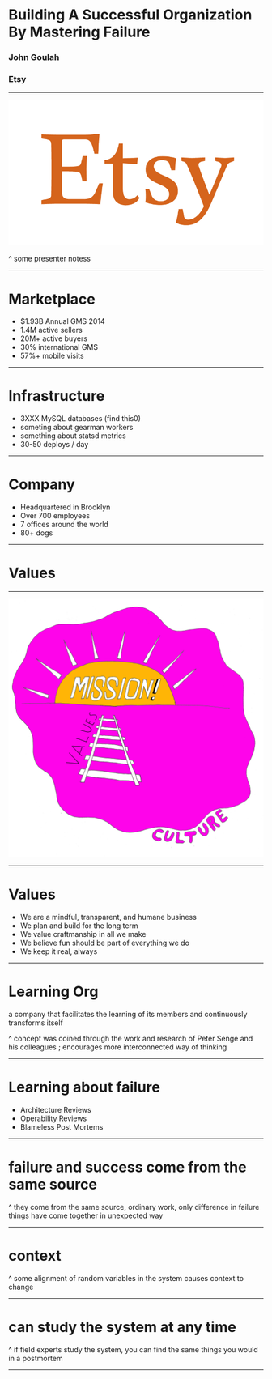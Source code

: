 # Building A Successful Organization By Mastering Failure

### John Goulah
### Etsy

---

![](images/etsy_logo_lg_rgb.png)

^ some presenter notess

---

# Marketplace

- $1.93B Annual GMS 2014
- 1.4M active sellers
- 20M+ active buyers
- 30% international GMS
- 57%+ mobile visits

---

# Infrastructure

- 3XXX MySQL databases (find this0)
- someting about gearman workers
- something about statsd metrics
- 30-50 deploys / day

---

# Company

- Headquartered in Brooklyn
- Over 700 employees
- 7 offices around the world
- 80+ dogs

---

# Values

---

![fit](images/mission-values-culture.jpg)

---

# Values

- We are a mindful, transparent, and humane business
- We plan and build for the long term
- We value craftmanship in all we make
- We believe fun should be part of everything we do
- We keep it real, always

<!-- good notes here: https://jira.etsycorp.com/confluence/display/COM/Communicating+in+Ways+that+Align+with+Etsy's+Values -->

---

# Learning Org

a company that facilitates the learning of its members and continuously transforms itself

^ concept was coined through the work and research of Peter Senge and his colleagues ; encourages more interconnected way of thinking

<!--

^  Senge popularized the concept of the learning organization through his book The Fifth Discipline. In the book, he proposed the following five disciplines

Systems thinking: Organizations are a system of interrelationships. To become more successful we need to analyze these relationships and find the problems in them. This will allow an organization to eliminate the obstacles to learning
Personal mastery: An individual holds great importance in a learning organization. Continuous self-improvement holds as much importance as commitment and work for the organization. Employees need to grow and work on their own goals.
Mental models: This is the company culture and the diverse theories and mindsets that serve as a framework for the functioning of the organization. Learning organizations look for how these affect organizational development.
Shared vision: A learning organization's employees all share a common vision. Personal goals must be in sync with the goals and vision of the organization.
Team learning: The importance of dialogue and group discussion. For a team to learn, they must be in sync and reach agreement.

-->
---

# Learning about failure

- Architecture Reviews
- Operability Reviews
- Blameless Post Mortems

---

# failure and success come from the same source

^ they come from the same source,  ordinary work, only difference in failure
things have come together in unexpected way

---

# context

^ some alignment of random variables in the system causes context to change

---

# can study the system at any time

^ if field experts study the system, you can find the same things you would in a postmortem

---
